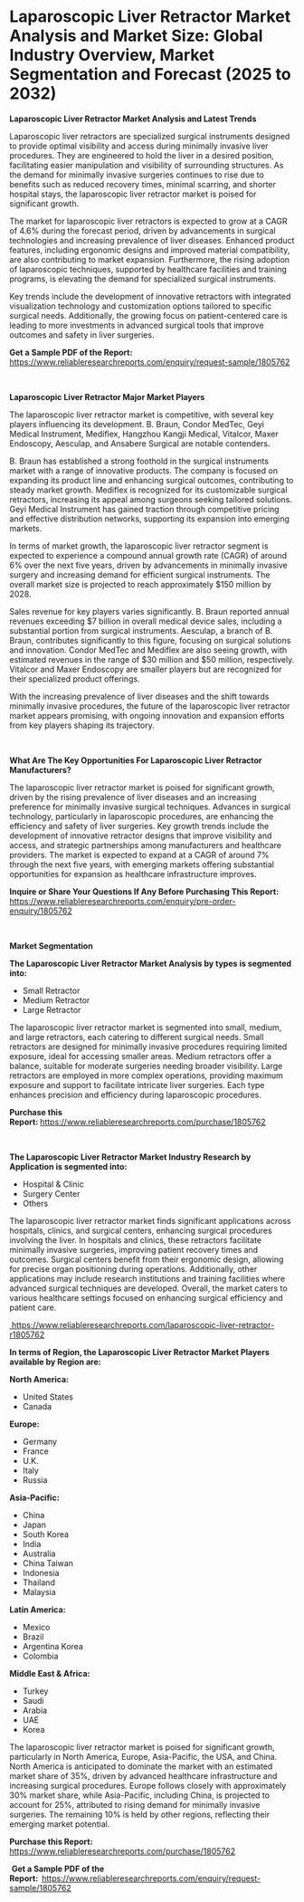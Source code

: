 <p><h1>Laparoscopic Liver Retractor Market Analysis and Market Size: Global Industry Overview, Market Segmentation and Forecast (2025 to 2032)</h1></p><p><strong>Laparoscopic Liver Retractor Market Analysis and Latest Trends</strong></p>
<p><p>Laparoscopic liver retractors are specialized surgical instruments designed to provide optimal visibility and access during minimally invasive liver procedures. They are engineered to hold the liver in a desired position, facilitating easier manipulation and visibility of surrounding structures. As the demand for minimally invasive surgeries continues to rise due to benefits such as reduced recovery times, minimal scarring, and shorter hospital stays, the laparoscopic liver retractor market is poised for significant growth.</p><p>The market for laparoscopic liver retractors is expected to grow at a CAGR of 4.6% during the forecast period, driven by advancements in surgical technologies and increasing prevalence of liver diseases. Enhanced product features, including ergonomic designs and improved material compatibility, are also contributing to market expansion. Furthermore, the rising adoption of laparoscopic techniques, supported by healthcare facilities and training programs, is elevating the demand for specialized surgical instruments. </p><p>Key trends include the development of innovative retractors with integrated visualization technology and customization options tailored to specific surgical needs. Additionally, the growing focus on patient-centered care is leading to more investments in advanced surgical tools that improve outcomes and safety in liver surgeries.</p></p>
<p><strong>Get a Sample PDF of the Report:&nbsp;</strong> <a href="https://www.reliableresearchreports.com/enquiry/request-sample/1805762?utm_campaign=3054&utm_medium=2&utm_source=Github&utm_content=ia&utm_term=13042025&utm_id=laparoscopic-liver-retractor">https://www.reliableresearchreports.com/enquiry/request-sample/1805762</a></p>
<p>&nbsp;</p>
<p><strong>Laparoscopic Liver Retractor Major Market Players</strong></p>
<p><p>The laparoscopic liver retractor market is competitive, with several key players influencing its development. B. Braun, Condor MedTec, Geyi Medical Instrument, Mediflex, Hangzhou Kangji Medical, Vitalcor, Maxer Endoscopy, Aesculap, and Ansabere Surgical are notable contenders.</p><p>B. Braun has established a strong foothold in the surgical instruments market with a range of innovative products. The company is focused on expanding its product line and enhancing surgical outcomes, contributing to steady market growth. Mediflex is recognized for its customizable surgical retractors, increasing its appeal among surgeons seeking tailored solutions. Geyi Medical Instrument has gained traction through competitive pricing and effective distribution networks, supporting its expansion into emerging markets.</p><p>In terms of market growth, the laparoscopic liver retractor segment is expected to experience a compound annual growth rate (CAGR) of around 6% over the next five years, driven by advancements in minimally invasive surgery and increasing demand for efficient surgical instruments. The overall market size is projected to reach approximately $150 million by 2028.</p><p>Sales revenue for key players varies significantly. B. Braun reported annual revenues exceeding $7 billion in overall medical device sales, including a substantial portion from surgical instruments. Aesculap, a branch of B. Braun, contributes significantly to this figure, focusing on surgical solutions and innovation. Condor MedTec and Mediflex are also seeing growth, with estimated revenues in the range of $30 million and $50 million, respectively. Vitalcor and Maxer Endoscopy are smaller players but are recognized for their specialized product offerings. </p><p>With the increasing prevalence of liver diseases and the shift towards minimally invasive procedures, the future of the laparoscopic liver retractor market appears promising, with ongoing innovation and expansion efforts from key players shaping its trajectory.</p></p>
<p>&nbsp;</p>
<p><strong>What Are The Key Opportunities For Laparoscopic Liver Retractor Manufacturers?</strong></p>
<p><p>The laparoscopic liver retractor market is poised for significant growth, driven by the rising prevalence of liver diseases and an increasing preference for minimally invasive surgical techniques. Advances in surgical technology, particularly in laparoscopic procedures, are enhancing the efficiency and safety of liver surgeries. Key growth trends include the development of innovative retractor designs that improve visibility and access, and strategic partnerships among manufacturers and healthcare providers. The market is expected to expand at a CAGR of around 7% through the next five years, with emerging markets offering substantial opportunities for expansion as healthcare infrastructure improves.</p></p>
<p><strong>Inquire or Share Your Questions If Any Before Purchasing This Report:</strong> <a href="https://www.reliableresearchreports.com/enquiry/pre-order-enquiry/1805762?utm_campaign=3054&utm_medium=2&utm_source=Github&utm_content=ia&utm_term=13042025&utm_id=laparoscopic-liver-retractor">https://www.reliableresearchreports.com/enquiry/pre-order-enquiry/1805762</a></p>
<p>&nbsp;</p>
<p><strong>Market Segmentation</strong></p>
<p><strong>The Laparoscopic Liver Retractor Market Analysis by types is segmented into:</strong></p>
<p><ul><li>Small Retractor</li><li>Medium Retractor</li><li>Large Retractor</li></ul></p>
<p><p>The laparoscopic liver retractor market is segmented into small, medium, and large retractors, each catering to different surgical needs. Small retractors are designed for minimally invasive procedures requiring limited exposure, ideal for accessing smaller areas. Medium retractors offer a balance, suitable for moderate surgeries needing broader visibility. Large retractors are employed in more complex operations, providing maximum exposure and support to facilitate intricate liver surgeries. Each type enhances precision and efficiency during laparoscopic procedures.</p></p>
<p><strong>Purchase this Report:&nbsp;</strong><a href="https://www.reliableresearchreports.com/purchase/1805762?utm_campaign=3054&utm_medium=2&utm_source=Github&utm_content=ia&utm_term=13042025&utm_id=laparoscopic-liver-retractor">https://www.reliableresearchreports.com/purchase/1805762</a></p>
<p>&nbsp;</p>
<p><strong>The Laparoscopic Liver Retractor Market Industry Research by Application is segmented into:</strong></p>
<p><ul><li>Hospital & Clinic</li><li>Surgery Center</li><li>Others</li></ul></p>
<p><p>The laparoscopic liver retractor market finds significant applications across hospitals, clinics, and surgical centers, enhancing surgical procedures involving the liver. In hospitals and clinics, these retractors facilitate minimally invasive surgeries, improving patient recovery times and outcomes. Surgical centers benefit from their ergonomic design, allowing for precise organ positioning during operations. Additionally, other applications may include research institutions and training facilities where advanced surgical techniques are developed. Overall, the market caters to various healthcare settings focused on enhancing surgical efficiency and patient care.</p></p>
<p><a href="https://www.reliableresearchreports.com/laparoscopic-liver-retractor-r1805762?utm_campaign=3054&utm_medium=2&utm_source=Github&utm_content=ia&utm_term=13042025&utm_id=laparoscopic-liver-retractor">&nbsp;https://www.reliableresearchreports.com/laparoscopic-liver-retractor-r1805762</a></p>
<p><strong>In terms of Region, the Laparoscopic Liver Retractor Market Players available by Region are:</strong></p>
<p>
    <p> <strong> North America: </strong>
        <ul>
            <li>United States</li>
            <li>Canada</li>
        </ul>
        </p> 
    <p> <strong> Europe: </strong>
        <ul>
            <li>Germany</li>
            <li>France</li>
            <li>U.K.</li>
            <li>Italy</li>
            <li>Russia</li>
        </ul>
        </p> 
    <p> <strong> Asia-Pacific: </strong>
        <ul>
            <li>China</li>
            <li>Japan</li>
            <li>South Korea</li>
            <li>India</li>
            <li>Australia</li>
            <li>China Taiwan</li>
            <li>Indonesia</li>
            <li>Thailand</li>
            <li>Malaysia</li>
        </ul>
        </p> 
    <p> <strong> Latin America: </strong>
        <ul>
            <li>Mexico</li>
            <li>Brazil</li>
            <li>Argentina Korea</li>
            <li>Colombia</li>
        </ul>
        </p> 
    <p> <strong> Middle East & Africa: </strong>
        <ul>
            <li>Turkey</li>
            <li>Saudi</li>
            <li>Arabia</li>
            <li>UAE</li>
            <li>Korea</li>
        </ul>
    </p>
    </p>
<p><p>The laparoscopic liver retractor market is poised for significant growth, particularly in North America, Europe, Asia-Pacific, the USA, and China. North America is anticipated to dominate the market with an estimated market share of 35%, driven by advanced healthcare infrastructure and increasing surgical procedures. Europe follows closely with approximately 30% market share, while Asia-Pacific, including China, is projected to account for 25%, attributed to rising demand for minimally invasive surgeries. The remaining 10% is held by other regions, reflecting their emerging market potential.</p></p>
<p><strong>Purchase this Report: </strong><a href="https://www.reliableresearchreports.com/purchase/1805762?utm_campaign=3054&utm_medium=2&utm_source=Github&utm_content=ia&utm_term=13042025&utm_id=laparoscopic-liver-retractor">https://www.reliableresearchreports.com/purchase/1805762</a></p>
<p>&nbsp;<strong>Get a Sample PDF of the Report:&nbsp;&nbsp;</strong><a href="https://www.reliableresearchreports.com/enquiry/request-sample/1805762?utm_campaign=3054&utm_medium=2&utm_source=Github&utm_content=ia&utm_term=13042025&utm_id=laparoscopic-liver-retractor">https://www.reliableresearchreports.com/enquiry/request-sample/1805762</a></p>
<p><strong></strong></p>
<p><p></p><p></p><p></p></p>